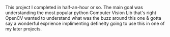 This project I completed in half-an-hour or so. The main goal was understanding the most popular python Computer Vision Lib that's right OpenCV
wanted to understand what was the buzz around this one & gotta say a wonderful exprience implimenting definelty going to use this in one of my later
projects. 
